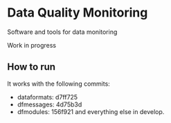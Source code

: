 # Data Quality Monitoring
Software and tools for data monitoring

Work in progress

## How to run
It works with the following commits:
* dataformats: d7ff725
* dfmessages: 4d75b3d
* dfmodules: 156f921
and everything else in develop. 
